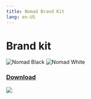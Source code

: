 ```yaml
---
title: Nomad Brand Kit
lang: en-US
---
```


# Brand kit

<head>
  <title>My HTML Document</title>
  <link rel="stylesheet" href="/brand-kit.css"/>
</head>
<img src="/Logo-Black.svg" alt="Nomad Black" class="logo logo--black"/>
<img src="/Logo-white.svg" alt="Nomad White" class="logo logo--white"/>

<a href="/nomad-logo-assets.zip" download class="download">
  <h3 class="download__text">Download</h3>
  <img src="/download.svg"/>
</a>

